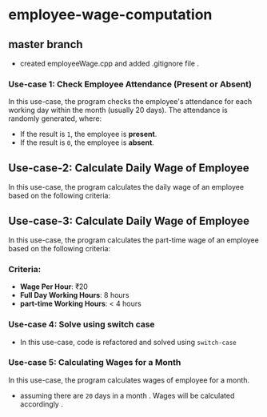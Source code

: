 # employee-wage-computation

## master branch
 - created employeeWage.cpp and added .gitignore file .

 
### **Use-case 1: Check Employee Attendance (Present or Absent)**
In this use-case, the program checks the employee's attendance for each working day within the month (usually 20 days). The attendance is randomly generated, where:
- If the result is `1`, the employee is **present**.
- If the result is `0`, the employee is **absent**.


## **Use-case-2: Calculate Daily Wage of Employee**
In this use-case, the program calculates the daily wage of an employee based on the following criteria:

## **Use-case-3: Calculate Daily Wage of Employee**
In this use-case, the program calculates the part-time wage of an employee based on the following criteria:

### **Criteria:**

- **Wage Per Hour**: ₹20
- **Full Day Working Hours**: 8 hours
- **part-time Working Hours**: < 4 hours


### **Use-case 4: Solve using switch case**
- In this use-case, code is refactored and solved using `switch-case` 


### **Use-case 5: Calculating Wages for a Month**
In this use-case, the program calculates wages of employee for a month.
- assuming there are `20` days in a month . Wages will be calculated accordingly .
